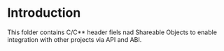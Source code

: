 # Introduction

This folder contains C/C** header fiels nad Shareable Objects to enable integration with other projects via API and ABI.
